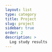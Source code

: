 ```yaml
---
layout: list
type: category
title: Project
slug: project
sidebar: true
order: 2
description: >
  Log study results
---
```


